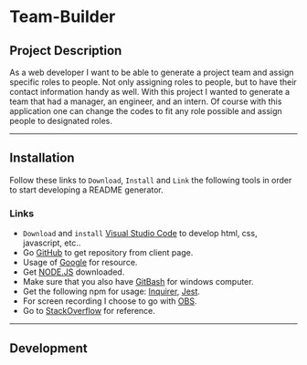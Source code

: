 # Team-Builder

## Project Description

As a web developer I want to be able to generate a project team and assign specific roles to people. Not only assigning roles to people, but to have their contact information handy as well. With this project I wanted to generate a team that had a manager, an engineer, and an intern. Of course with this application one can change the codes to fit any role possible and assign people to designated roles.  

---
## Installation 

Follow these links to `Download`, `Install` and `Link` the following tools in order to start developing a README generator.

### Links
-  `Download` and `install` [Visual Studio Code](https://code.visualstudio.com/) to develop html, css, javascript, etc..
-  Go [GitHub](http://www.github.com) to get repository from client page.
-  Usage of [Google](http://www.google.com) for resource.
-  Get [NODE.JS](https://nodejs.org/en/) downloaded.
-  Make sure that you also have [GitBash](https://git-scm.com/downloads) for windows computer.
-  Get the following npm for usage: [Inquirer](https://www.npmjs.com/package/inquirer), [Jest](https://jestjs.io/docs/en/getting-started).
-  For screen recording I choose to go with [OBS](https://obsproject.com/).
- Go to [StackOverflow](https://stackoverflow.com/) for reference.

---
## Development


